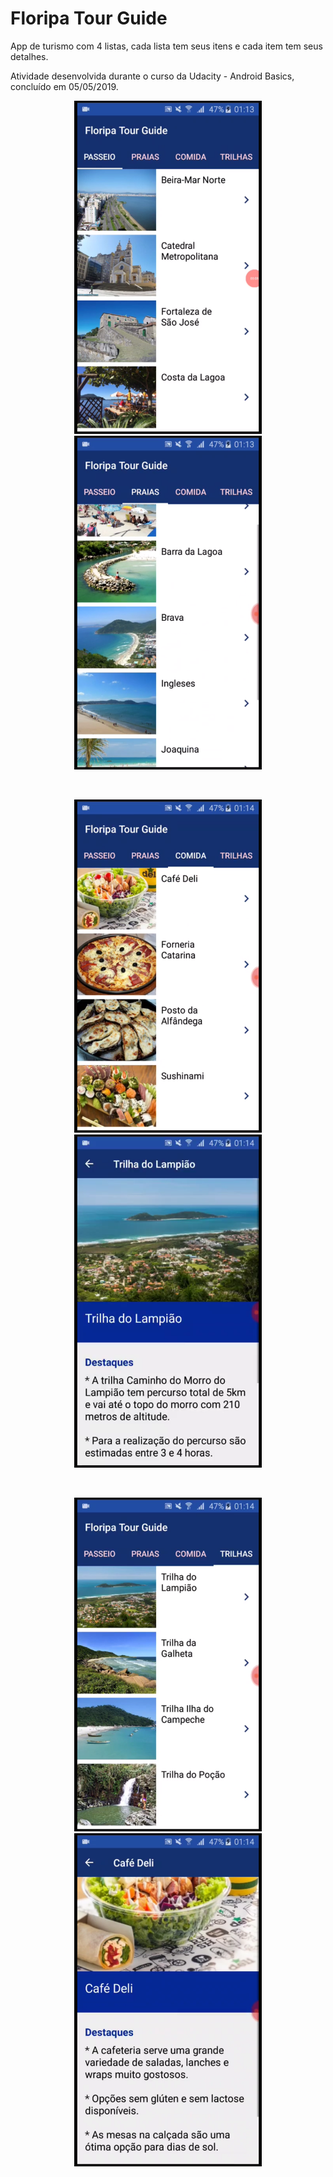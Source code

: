 # Floripa Tour Guide

App de turismo com 4 listas, cada lista tem seus itens e cada item tem seus detalhes. 

Atividade desenvolvida durante o curso da Udacity - Android Basics, concluído em 05/05/2019.

<p align="center">
  <img src="IMG-7160.PNG" width="300" title="hover text"> <img src="IMG-7163.PNG" width="300" title="hover text">
</p>

<br>

<p align="center">
    <img src="IMG-7164.PNG" width="300" title="hover text"> <img src="IMG-7165.PNG" width="300" title="hover text">
</p>

<br>

<p align="center">
    <img src="IMG-7166.PNG" width="300" title="hover text"> <img src="IMG-7167.PNG" width="300" title="hover text">
</p>
